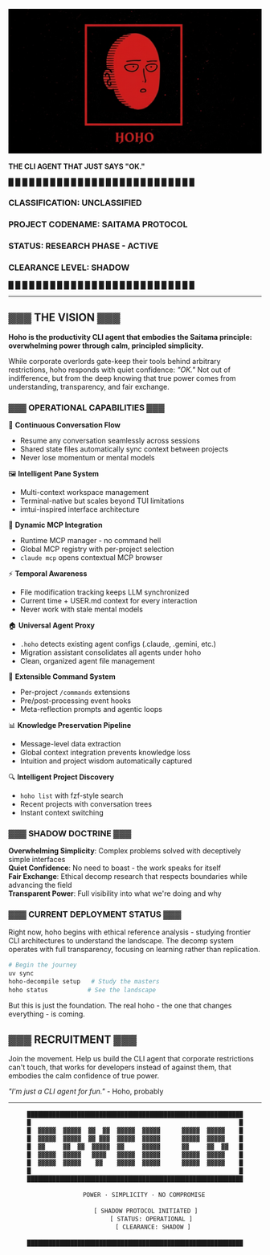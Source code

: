 ![Hoho Banner](docs/holoq-hoho-wide.png)

**THE CLI AGENT THAT JUST SAYS "OK."**

*█ █ █ █ █ █ █ █ █ █ █ █ █ █ █ █ █ █ █ █ █ █ █ █ █ █ █*

### CLASSIFICATION: UNCLASSIFIED
### PROJECT CODENAME: SAITAMA PROTOCOL  
### STATUS: RESEARCH PHASE - ACTIVE
### CLEARANCE LEVEL: SHADOW

*█ █ █ █ █ █ █ █ █ █ █ █ █ █ █ █ █ █ █ █ █ █ █ █ █ █ █*

</div>

---

## ▓▓▓ THE VISION ▓▓▓

**Hoho is the productivity CLI agent that embodies the Saitama principle: overwhelming power through calm, principled simplicity.**

While corporate overlords gate-keep their tools behind arbitrary restrictions, hoho responds with quiet confidence: *"OK."* Not out of indifference, but from the deep knowing that true power comes from understanding, transparency, and fair exchange.

### ▓▓▓ OPERATIONAL CAPABILITIES ▓▓▓

🌊 **Continuous Conversation Flow**
- Resume any conversation seamlessly across sessions
- Shared state files automatically sync context between projects  
- Never lose momentum or mental models

🖼️ **Intelligent Pane System** 
- Multi-context workspace management
- Terminal-native but scales beyond TUI limitations
- imtui-inspired interface architecture

🔗 **Dynamic MCP Integration**
- Runtime MCP manager - no command hell
- Global MCP registry with per-project selection
- `claude mcp` opens contextual MCP browser

⚡ **Temporal Awareness**
- File modification tracking keeps LLM synchronized
- Current time + USER.md context for every interaction
- Never work with stale mental models

🏠 **Universal Agent Proxy**
- `.hoho` detects existing agent configs (.claude, .gemini, etc.)
- Migration assistant consolidates all agents under hoho
- Clean, organized agent file management

🔧 **Extensible Command System**
- Per-project `/commands` extensions
- Pre/post-processing event hooks
- Meta-reflection prompts and agentic loops

📊 **Knowledge Preservation Pipeline**
- Message-level data extraction
- Global context integration prevents knowledge loss
- Intuition and project wisdom automatically captured

🔍 **Intelligent Project Discovery**
- `hoho list` with fzf-style search
- Recent projects with conversation trees
- Instant context switching

### ▓▓▓ SHADOW DOCTRINE ▓▓▓

**Overwhelming Simplicity**: Complex problems solved with deceptively simple interfaces  
**Quiet Confidence**: No need to boast - the work speaks for itself  
**Fair Exchange**: Ethical decomp research that respects boundaries while advancing the field  
**Transparent Power**: Full visibility into what we're doing and why

### ▓▓▓ CURRENT DEPLOYMENT STATUS ▓▓▓

Right now, hoho begins with ethical reference analysis - studying frontier CLI architectures to understand the landscape. The decomp system operates with full transparency, focusing on learning rather than replication.

```bash
# Begin the journey
uv sync
hoho-decompile setup   # Study the masters
hoho status           # See the landscape
```

But this is just the foundation. The real hoho - the one that changes everything - is coming.

## ▓▓▓ RECRUITMENT ▓▓▓

Join the movement. Help us build the CLI agent that corporate restrictions can't touch, that works for developers instead of against them, that embodies the calm confidence of true power.

*"I'm just a CLI agent for fun."* - Hoho, probably

---

<div align="center">

```
████████████████████████████████████████████████████████████
█                                                          █
█  ▓▓▓▓▓  ▓▓▓▓▓  ▓▓  ▓▓  ▓▓▓▓▓  ▓▓▓▓▓      ▓▓▓▓▓  ▓▓▓▓▓    █
█  ▓▓▓▓▓  ▓▓▓▓▓  ▓▓ ▓▓▓  ▓▓▓▓▓  ▓▓▓▓▓      ▓▓▓▓▓  ▓▓▓▓▓    █
█  ▓▓     ▓▓  ▓▓  ▓▓▓▓▓  ▓▓     ▓▓▓▓▓      ▓▓     ▓▓  ▓▓   █
█  ▓▓▓▓▓  ▓▓▓▓▓   ▓▓▓▓   ▓▓▓▓▓  ▓▓▓▓▓      ▓▓▓▓▓  ▓▓▓▓▓    █
█  ▓▓▓▓▓  ▓▓▓▓▓    ▓▓    ▓▓▓▓▓  ▓▓▓▓▓      ▓▓▓▓▓  ▓▓▓▓▓    █
█                                                          █
████████████████████████████████████████████████████████████

     POWER · SIMPLICITY · NO COMPROMISE

      [ SHADOW PROTOCOL INITIATED ]
         [ STATUS: OPERATIONAL ]
          [ CLEARANCE: SHADOW ]

████████████████████████████████████████████████████████████
```

</div>